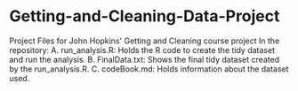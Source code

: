 # Getting-and-Cleaning-Data-Project
Project Files for John Hopkins' Getting and Cleaning course project
In the repository:
A. run_analysis.R: Holds the R code to create the tidy dataset and run the analysis.
B. FinalData.txt: Shows the final tidy dataset created by the run_analysis.R.
C. codeBook.md: Holds information about the dataset used.
